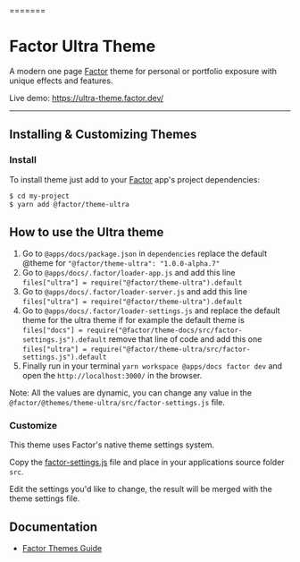 =======

# Factor Ultra Theme

A modern one page [Factor](https://factor.dev/) theme for personal or portfolio exposure with unique effects and features.

Live demo: https://ultra-theme.factor.dev/

---

## Installing & Customizing Themes

### Install

To install theme just add to your [Factor](https://factor.dev/) app's project dependencies:

```bash
$ cd my-project
$ yarn add @factor/theme-ultra
```

## How to use the Ultra theme

1. Go to `@apps/docs/package.json` in `dependencies` replace the default @theme for `"@factor/theme-ultra": "1.0.0-alpha.7"`
2. Go to `@apps/docs/.factor/loader-app.js` and add this line `files["ultra"] = require("@factor/theme-ultra").default`
3. Go to `@apps/docs/.factor/loader-server.js` and add this line `files["ultra"] = require("@factor/theme-ultra").default`
4. Go to `@apps/docs/.factor/loader-settings.js` and replace the default theme for the ultra theme if for example the default theme is `files["docs"] = require("@factor/theme-docs/src/factor-settings.js").default` remove that line of code and add this one `files["ultra"] = require("@factor/theme-ultra/src/factor-settings.js").default`
5. Finally run in your terminal `yarn workspace @apps/docs factor dev` and open the `http://localhost:3000/` in the browser.

Note: All the values are dynamic, you can change any value in the `@factor/@themes/theme-ultra/src/factor-settings.js` file.

### Customize

This theme uses Factor's native theme settings system.

Copy the [factor-settings.js](https://github.com/fiction-com/factor/blob/master/%40factor/%40themes/theme-ultra/src/factor-settings.js) file and place in your applications source folder `src`.

Edit the settings you'd like to change, the result will be merged with the theme settings file.

## Documentation

- [Factor Themes Guide](https://factor.dev/guide/themes)
